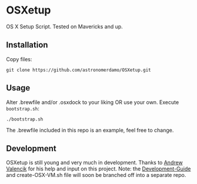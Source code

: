 OSXetup
=======

OS X Setup Script. Tested on Mavericks and up.

Installation
------------

Copy files:

```
git clone https://github.com/astronomerdamo/OSXetup.git
```

Usage
-----

Alter .brewfile and/or .osxdock to your liking OR use your own.
Execute `bootstrap.sh`:

```
./bootstrap.sh
```

The .brewfile included in this repo is an example, feel free to change.

Development
-----------

OSXetup is still young and very much in development.
Thanks to [Andrew Valencik](https://github.com/valencik) for his help and input on this project.
Note: the [Development-Guide](dev/Development-Guide.md) and create-OSX-VM.sh file will soon be branched off into a separate repo.
